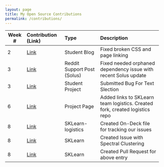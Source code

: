 ```yaml
---
layout: page
title: My Open Source Contributions
permalink: /contributions/
---
```



| Week #       | Contribution (Link)  | Type  | Description |
|---|:---|:---|:---|
|  2   | [Link](https://github.com/nyu-ossd-s19/anthonykyi-weekly/issues/1)   | Student Blog    |   Fixed broken CSS and page linking    |
|  3   |  [Link](https://www.reddit.com/r/SolusProject/comments/aphoju/apparmor_as_orphaned_dependency/)   |  Reddit Support Post (Solus)   |  Fixed needed orphaned dependency issue with recent Solus update   |
|  3   |  [Link](https://github.com/nyu-ossd-s19/notepad-team-3/issues/5)   |  Student Project   |  Submitted Bug For Text Slection   |
|  6   | [Link](https://github.com/nyu-ossd-s19/wiki/wiki/project-groups/384c7ddda2ed61761900323cecab605b22a26ce1)  |  Project Page |  Added links to SKLearn team logistics. Created fork, created logistics repo |
|  8   | [Link](https://github.com/nyu-ossd-s19/sklearn-logistics/commit/84410e9e598a49a95d201d7ce62f54fbe6b20e7c)  | SKLearn-logistics  | Created On-Deck file for tracking our issues  |
|  8   | [Link](https://github.com/scikit-learn/scikit-learn/issues/13532)  | SKLearn | Created Issue with Spectral Clustering |
|  8   | [Link](https://github.com/scikit-learn/scikit-learn/pull/13535)   | SKLearn   | Created Pull Request for above entry  |
